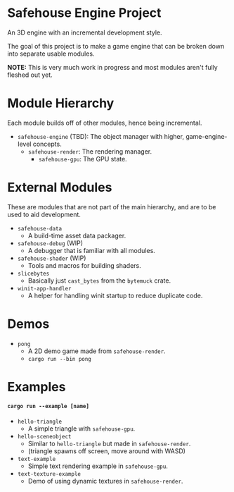 # Safehouse Engine Project

An 3D engine with an incremental development style.

The goal of this project is to make a game engine that can be broken down into separate usable modules.

**NOTE:** This is very much work in progress and most modules aren't fully fleshed out yet.

# Module Hierarchy

Each module builds off of other modules, hence being incremental.

-   `safehouse-engine` (TBD): The object manager with higher, game-engine-level concepts.
    -   `safehouse-render`: The rendering manager.
        -   `safehouse-gpu`: The GPU state.

# External Modules

These are modules that are not part of the main hierarchy, and are to be used to aid development.

-   `safehouse-data`
    -   A build-time asset data packager.
-   `safehouse-debug` (WIP)
    -   A debugger that is familiar with all modules.
-   `safehouse-shader` (WIP)
    -   Tools and macros for building shaders.
-   `slicebytes`
    -   Basically just `cast_bytes` from the `bytemuck` crate.
-   `winit-app-handler`
    -   A helper for handling winit startup to reduce duplicate code.

# Demos

-   `pong`
    -   A 2D demo game made from `safehouse-render`.
    -   `cargo run --bin pong`

# Examples

#### `cargo run --example [name]`

-   `hello-triangle`
    -   A simple triangle with `safehouse-gpu`.
-   `hello-sceneobject`
    -   Similar to `hello-triangle` but made in `safehouse-render`.
    -   (triangle spawns off screen, move around with WASD)
-   `text-example`
    -   Simple text rendering example in `safehouse-gpu`.
-   `text-texture-example`
    -   Demo of using dynamic textures in `safehouse-render`.
